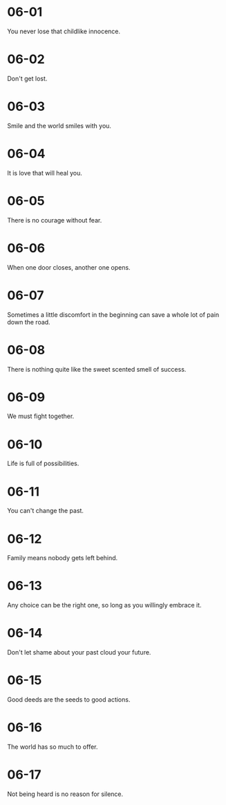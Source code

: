 # 06-01

You never lose that childlike innocence.

# 06-02

Don't get lost.

# 06-03

Smile and the world smiles with you.

# 06-04

It is love that will heal you.

# 06-05

There is no courage without fear.

# 06-06

When one door closes, another one opens.

# 06-07

Sometimes a little discomfort in the beginning can save a whole lot of pain down the road.

# 06-08

There is nothing quite like the sweet scented smell of success.

# 06-09

We must fight together.

# 06-10

Life is full of possibilities.

# 06-11

You can't change the past.

# 06-12

Family means nobody gets left behind.

# 06-13

Any choice can be the right one, so long as you willingly embrace it.

# 06-14

Don't let shame about your past cloud your future.

# 06-15

Good deeds are the seeds to good actions.

# 06-16

The world has so much to offer.

# 06-17

Not being heard is no reason for silence.

